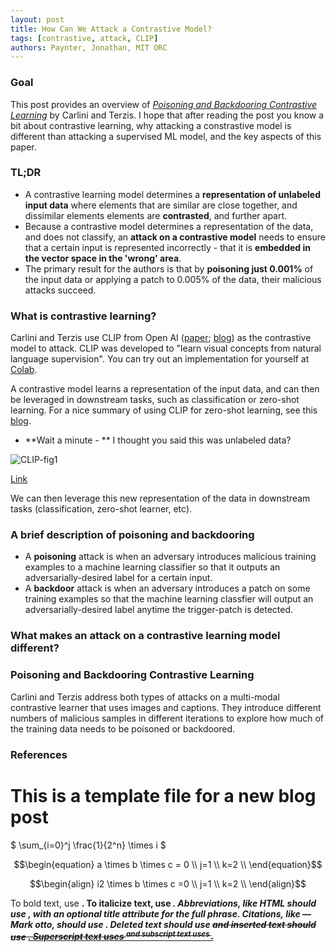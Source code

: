 ```yaml
---
layout: post
title: How Can We Attack a Contrastive Model?
tags: [contrastive, attack, CLIP]
authors: Paynter, Jonathan, MIT ORC
---
```


### Goal

This post provides an overview of [*Poisoning and Backdooring Contrastive Learning*](https://arxiv.org/abs/2106.09667) by Carlini and Terzis. I hope that after reading the post you know a bit about contrastive learning, why attacking a constrastive model is different than attacking a supervised ML model, and the key aspects of this paper.

### TL;DR

* A contrastive learning model determines a **representation of unlabeled input data** where elements that are similar are close together, and dissimilar elements elements are **contrasted**, and further apart. 
* Because a contrastive model determines a representation of the data, and does not classify, an **attack on a contrastive model** needs to ensure that a certain input is represented incorrectly - that it is **embedded in the vector space in the 'wrong' area**.
* The primary result for the authors is that by **poisoning just 0.001%** of the input data or applying a patch to 0.005% of the data, their malicious attacks succeed.

### What is contrastive learning?

Carlini and Terzis use CLIP from Open AI ([paper](https://arxiv.org/abs/2103.00020); [blog](https://openai.com/blog/clip/)) as the contrastive model to attack. CLIP was developed to "learn visual concepts from natural language supervision". You can try out an implementation for yourself at [Colab](https://colab.research.google.com/github/openai/clip/blob/master/notebooks/Interacting_with_CLIP.ipynb).

A contrastive model learns a representation of the input data, and can then be leveraged in downstream tasks, such as classification or zero-shot learning. For a nice summary of using CLIP for zero-shot learning, see this [blog](https://towardsdatascience.com/understanding-zero-shot-learning-making-ml-more-human-4653ac35ccab).  

* **Wait a minute - ** I thought you said this was unlabeled data?

![CLIP-fig1](/gh-pages/_includes/CLIP_fig1.PNG)

[Link](https://github.com/jpaynter/iclr-blog-track.github.io/blob/gh-pages/_includes/CLIP_fig1.PNG)

We can then leverage this new representation of the data in downstream tasks (classification, zero-shot learner, etc).

### A brief description of poisoning and backdooring

* A **poisoning** attack is when an adversary introduces malicious training examples to a machine learning classifier so that it outputs an adversarially-desired label for a certain input. 
* A **backdoor** attack is when an adversary introduces a patch on some training examples so that the machine learning classfier will output an adversarially-desired label anytime the trigger-patch is detected.

### What makes an attack on a contrastive learning model different?

### Poisoning and Backdooring Contrastive Learning

 Carlini and Terzis address both types of attacks on a multi-modal contrastive learner that uses images and captions. They introduce different numbers of malicious samples in different iterations to explore how much of the training data needs to be poisoned or backdoored. 
 
### References 

# This is a template file for a new blog post

$ \sum_{i=0}^j \frac{1}{2^n} \times i $

$$\begin{equation}
a \times b \times c = 0 \\
j=1 \\
k=2 \\
\end{equation}$$

$$\begin{align}
i2 \times b \times c =0 \\
j=1 \\
k=2 \\
\end{align}$$


To bold text, use <strong>.
To italicize text, use <em>.
Abbreviations, like HTML should use <abbr>, with an optional title attribute for the full phrase.
Citations, like — Mark otto, should use <cite>.
Deleted text should use <del> and inserted text should use <ins>.
Superscript text uses <sup> and subscript text uses <sub>.

